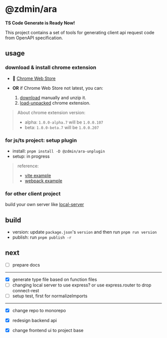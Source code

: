 # @zdmin/ara

**TS Code Generate is Ready Now!**

This project contains a set of tools for generating client api request code from OpenAPI specification.

## usage

### download & install chrome extension

- 🚀 [Chrome Web Store](https://chromewebstore.google.com/detail/openapi-codegen/fjncpcopojccenmapbhicjcgeiabojli)

- **OR** if Chrome Web Store not latest, you can: 
  1. [download](https://cdn.jsdelivr.net/npm/@zdmin/ara-chrome-extension) manually and unzip it.
   2. [load-unpacked](https://developer.chrome.com/docs/extensions/get-started/tutorial/hello-world#load-unpacked) chrome extension.

> About chrome extension version: 
> - alpha: `1.0.0-alpha.7` will be `1.0.0.107`
> - beta: `1.0.0-beta.7` will be `1.0.0.207`

### for js/ts project: setup plugin

- install: `pnpm install -D @zdmin/ara-unplugin`
- setup: in progress

> reference: 
> - [vite example](./examples/vite)
> - [webpack example](./examples/webpack)



### for other client project

build your own server like [local-server](./packages/local-server/)

## build

- version: update `package.json`'s `version` and then run `pnpm run version`
- publish: run `pnpm publish -r`

## next

- [ ] prepare docs

---

- [x] generate type file based on function files
- [ ] changing local server to use express? or use express.router to drop connect-rest
- [ ] setup test, first for normalizeImports

---

- [x] change repo to monorepo
- [x] redesign backend api
- [x] change frontend ui to project base

